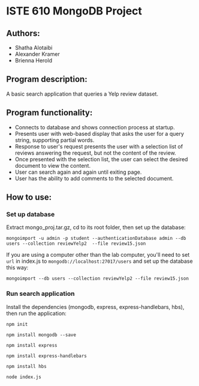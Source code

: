 # ISTE 610 MongoDB Project

## Authors:

- Shatha Alotaibi
- Alexander Kramer
- Brienna Herold

## Program description: 

A basic search application that queries a Yelp review dataset.

## Program functionality:

- Connects to database and shows connection process at startup. 
- Presents user with web-based display that asks the user for a query string, supporting partial words.
- Response to user's request presents the user with a selection list of reviews answering the request, but not the content of the review.
- Once presented with the selection list, the user can select the desired document to view the content.
- User can search again and again until exiting page. 
- User has the ability to add comments to the selected document.

## How to use: 

### Set up database

Extract mongo_proj.tar.gz, cd to its root folder, then set up the database:

	mongoimport -u admin -p student --authenticationDatabase admin --db users --collection reviewYelp2  --file review15.json

If you are using a computer other than the lab computer, you'll need to set `url` in index.js to `mongodb://localhost:27017/users` and set up the database this way:

	mongoimport --db users --collection reviewYelp2 --file review15.json

### Run search application

Install the dependencies (mongodb, express, express-handlebars, hbs), then run the application:

	npm init 

	npm install mongodb --save

	npm install express

	npm install express-handlebars

	npm install hbs 

	node index.js



